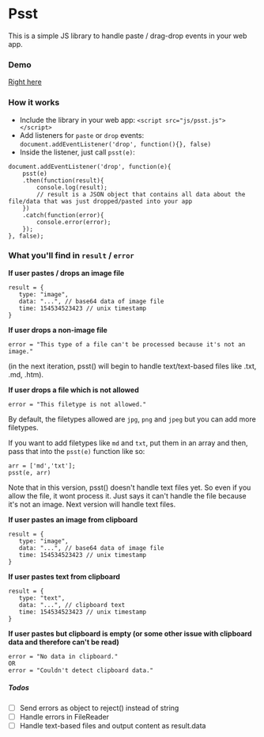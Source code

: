 # Psst

This is a simple JS library to handle paste / drag-drop events in your web app.

### Demo

[Right here][0]

### How it works

- Include the library in your web app: ```<script src="js/psst.js"></script>```
- Add listeners for `paste` or `drop` events: `document.addEventListener('drop', function(){}, false)`
- Inside the listener, just call `psst(e)`:

```
document.addEventListener('drop', function(e){
    psst(e)
    .then(function(result){
        console.log(result);
        // result is a JSON object that contains all data about the file/data that was just dropped/pasted into your app
    })
    .catch(function(error){
        console.error(error);
    });
}, false);
```

### What you'll find in `result` / `error`

**If user pastes / drops an image file**   
```
result = {
   type: "image",
   data: "...", // base64 data of image file
   time: 154534523423 // unix timestamp
}
```

**If user drops a non-image file**   
```
error = "This type of a file can't be processed because it's not an image."
```

(in the next iteration, psst() will begin to handle text/text-based files like .txt, .md, .htm).


**If user drops a file which is not allowed**   
```
error = "This filetype is not allowed."
```

By default, the filetypes allowed are `jpg`, `png` and `jpeg` but you can add more filetypes.

If you want to add filetypes like `md` and `txt`, put them in an array and then, pass that into the `psst(e)` function like so:

```
arr = ['md','txt'];
psst(e, arr)
```

Note that in this version, psst() doesn't handle text files yet. So even if you allow the file, it wont process it. Just says it can't handle the file because it's not an image. Next version will handle text files.

**If user pastes an image from clipboard**
```
result = {
   type: "image",
   data: "...", // base64 data of image file
   time: 154534523423 // unix timestamp
}
```

**If user pastes text from clipboard**
```
result = {
   type: "text",
   data: "...", // clipboard text
   time: 154534523423 // unix timestamp
}
```

**If user pastes but clipboard is empty (or some other issue with clipboard data and therefore can't be read)**
```
error = "No data in clipboard."
OR
error = "Couldn't detect clipboard data."
```

##### Todos

- [ ] Send errors as object to reject() instead of string
- [ ] Handle errors in FileReader
- [ ] Handle text-based files and output content as result.data

[0]: http://druchan.com/psst/
